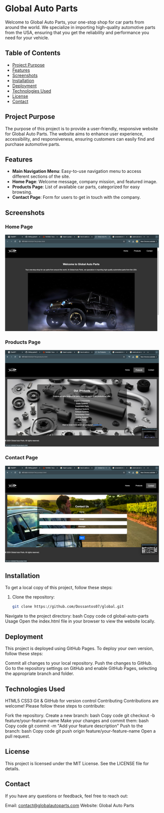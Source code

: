 # Global Auto Parts

Welcome to Global Auto Parts, your one-stop shop for car parts from around the world. We specialize in importing high-quality automotive parts from the USA, ensuring that you get the reliability and performance you need for your vehicle.

## Table of Contents

- [Project Purpose](#project-purpose)
- [Features](#features)
- [Screenshots](#screenshots)
- [Installation](#installation)
- [Deployment](#deployment)
- [Technologies Used](#technologies-used)
- [License](#license)
- [Contact](#contact)

## Project Purpose

The purpose of this project is to provide a user-friendly, responsive website for Global Auto Parts. The website aims to enhance user experience, accessibility, and responsiveness, ensuring customers can easily find and purchase automotive parts.

## Features

- **Main Navigation Menu**: Easy-to-use navigation menu to access different sections of the site.
- **Home Page**: Welcome message, company mission, and featured image.
- **Products Page**: List of available car parts, categorized for easy browsing.
- **Contact Page**: Form for users to get in touch with the company.

## Screenshots

### Home Page
![Home Page](images/home-page.png)

### Products Page
![Products Page](images/products-page.png)

### Contact Page
![Contact Page](images/contact-page.png)

## Installation

To get a local copy of this project, follow these steps:

1. Clone the repository:
   ```bash
   git clone https://github.com/Dossantos07/global.git
Navigate to the project directory:
bash
Copy code
cd global-auto-parts
Usage
Open the index.html file in your browser to view the website locally.

## Deployment
This project is deployed using GitHub Pages. To deploy your own version, follow these steps:

Commit all changes to your local repository.
Push the changes to GitHub.
Go to the repository settings on GitHub and enable GitHub Pages, selecting the appropriate branch and folder.
## Technologies Used
HTML5
CSS3
Git & GitHub for version control
Contributing
Contributions are welcome! Please follow these steps to contribute:

Fork the repository.
Create a new branch:
bash
Copy code
git checkout -b feature/your-feature-name
Make your changes and commit them:
bash
Copy code
git commit -m "Add your feature description"
Push to the branch:
bash
Copy code
git push origin feature/your-feature-name
Open a pull request.
## License
This project is licensed under the MIT License. See the LICENSE file for details.

## Contact
If you have any questions or feedback, feel free to reach out:

Email: contact@globalautoparts.com
Website: Global Auto Parts
